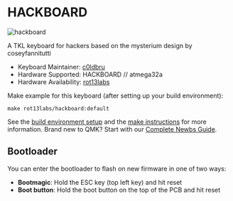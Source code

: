 # HACKBOARD

![hackboard](https://i.imgur.com/te8feiB.png)

A TKL keyboard for hackers based on the mysterium design by coseyfannitutti

* Keyboard Maintainer: [c0ldbru](https://github.com/c0ldbru)
* Hardware Supported: HACKBOARD // atmega32a
* Hardware Availability: [rot13labs](https://rot13labs.com)

Make example for this keyboard (after setting up your build environment):

    make rot13labs/hackboard:default

See the [build environment setup](https://docs.qmk.fm/#/getting_started_build_tools) and the [make instructions](https://docs.qmk.fm/#/getting_started_make_guide) for more information. Brand new to QMK? Start with our [Complete Newbs Guide](https://docs.qmk.fm/#/newbs).

## Bootloader

You can enter the bootloader to flash on new firmware in one of two ways:

* **Bootmagic**: Hold the ESC key (top left key) and hit reset
* **Boot button**: Hold the boot button on the top of the PCB and hit reset